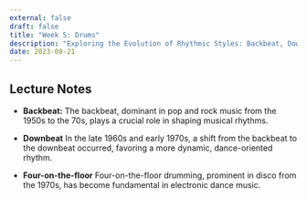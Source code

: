```yaml
---
external: false
draft: false
title: "Week 5: Drums"
description: "Exploring the Evolution of Rhythmic Styles: Backbeat, Downbeat, and Four-on-the-Floor."
date: 2023-08-21
---
```


## Lecture Notes

- **Backbeat:** The backbeat, dominant in pop and rock music from the 1950s to the 70s, plays a crucial role in shaping musical rhythms.

- **Downbeat** In the late 1960s and early 1970s, a shift from the backbeat to the downbeat occurred, favoring a more dynamic, dance-oriented rhythm.

- **Four-on-the-floor** Four-on-the-floor drumming, prominent in disco from the 1970s, has become fundamental in electronic dance music.
